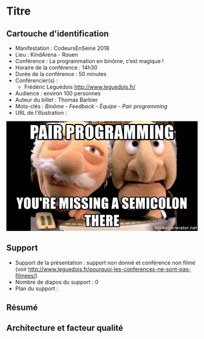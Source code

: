# Titre

## Cartouche d'identification

 - Manifestation : CodeursEnSeine 2018
 - Lieu : KindArena - Rouen
 - Conférence : La programmation en binôme, c’est magique !
 - Horaire de la conférence : 14h30
 - Durée de la conférence : 50 minutes
 - Conférencier(s) :
   -  Frédéric Leguédois http://www.leguedois.fr/
 - Audience : environ 100 personnes
 - Auteur du billet : Thomas Barbier
 - Mots-clés : *Binôme* - *Feedback* - *Équipe* - *Pair programming*
 - URL de l'illustration :

 ![Pair programming](https://github.com/prodageo/conf2018a-jwacyk/blob/master/docs/pair-programming.jpg)

## Support
 - Support de la présentation : support non donné et conférence non filmé (voir http://www.leguedois.fr/pourquoi-les-conferences-ne-sont-pas-filmees/)
 - Nombre de diapos du support : 0
 - Plan du support :

## Résumé



## Architecture et facteur qualité
